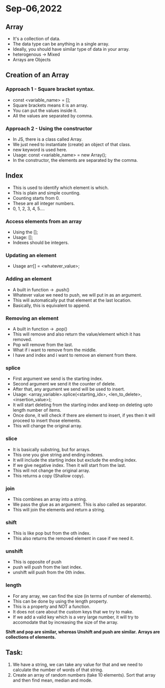 # Sep-06,2022

## Array
- It's a collection of data.
- The data type can be anything in a single array.
- Ideally, you should have similar type of data in your array.
- heterogenous -> Mixed
- Arrays are Objects

## Creation of an Array
### Approach 1 - Square bracket syntax.
- const <variable_name> = [];
- Square brackets means it is an array.
- You can put the values inside it.
- All the values are separated by comma.

### Approach 2 - Using the constructor
- In JS, there is a class called Array.
- We just need to instantiate (create) an object of that class.
- new keyword is used here.
- Usage: const <variable_name> = new Array(<element>);
- In the constructor, the elements are separated by the comma.

## Index
- This is used to identify which element is which.
- This is plain and simple counting.
- Counting starts from 0.
- These are all integer numbers.
- 0, 1, 2, 3, 4, 5....

### Access elements from an array
- Using the [];
- Usage: <variable>[<index>];
- Indexes should be integers.

### Updating an element
- Usage arr[<index>] = <whatever_value>;

### Adding an element
- A built in function -> <variable>.push()
- Whatever value we need to push, we will put in as an argument.
- This will automatically put that element at the last location.
- Basically, this is equivalent to append.

### Removing an element
- A built in function -> <variable>.pop()
- This will remove and also return the value/element which it has removed.
- Pop will remove from the last.
- What if i want to remove from the middle.
- I have and index and i want to remove an element from there.

### splice
- First argument we send is the starting index.
- Second argument we send it the counter of delete.
- After that, any argument we send will be used to insert.
- Usage: <array_variable>.splice(<starting_idx>, <len_to_delete>, <insertion_value>);
- It will start deleting from the starting index and keep on deleting upto length number of items.
- Once done, it will check if there are element to insert, if yes then it will proceed to insert those elements.
- This will change the original array.

### slice
- It is basically substring, but for arrays.
- This one you give string and ending indexes.
- It will include the starting index but exclude the ending index.
- If we give negative index. Then it will start from the last.
- This will not change the original array.
- This returns a copy (Shallow copy).

### join
- This combines an array into a string.
- We pass the glue as an argument. This is also called as separator.
- This will join the elements and return a string.

### shift
- This is like pop but from the oth index.
- This also returns the removed element in case if we need it.

### unshift
- This is opposite of push
- push will push from the last index.
- unshift will push from the 0th index.

### length
- For any array, we can find the size (in terms of number of elements).
- This can be done by using the length property.
- This is a property and NOT a function.
- It does not care about the custom keys that we try to make.
- If we add a valid key which is a very large number, it will try to accomodate that by increasing the size of the array.

**Shift and pop are similar, whereas Unshift and push are similar.**
**Arrays are collections of elements.**

## Task:
1. We have a string, we can take any value for that and we need to calculate the number of words of that string.
2. Create an array of random numbers (take 10 elements). Sort that array and then find mean, median and mode.